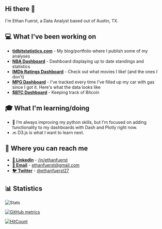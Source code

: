 ## Hi there 👋

I'm Ethan Fuerst, a Data Analyst based out of Austin, TX.

## 💻 What I've been working on

* **[tidbitstatistics.com](https://www.tidbitstatistics.com)** - My blog/portfolio where I publish some of my analyses
* **[NBA Dashboard](https://tidbitstatistics.com/nba-dashboard/)** - Dashboard displaying up to date standings and statistics
* **[IMDb Ratings Dashboard](https://tidbitstatistics.com/imdb-ratings-dashboard/)** - Check out what movies I like! (and the ones I don't)
* **[MPG Dashboard](https://tidbitstatistics.com/mpg-dashboard/)** - I've tracked every time I've filled up my car with gas since I got it. Here's what the data looks like 
* **[$BTC Dashboard](https://tidbitstatistics.com/bitcoin-dashboard/)** - Keeping track of Bitcoin

## 🎓 What I'm learning/doing

* 🌱 I’m always improving my python skills, but I'm focused on adding functionality to my dashboards with Dash and Plotly right now.
* 🔜 D3.js is what I want to learn next.

## 📣 Where you can reach me

* **[💼 LinkedIn](https://www.linkedin.com/in/ethanfuerst)** - [/in/ethanfuerst](https://www.linkedin.com/in/ethanfuerst)
* **[📧 Email](mailto:ethanfuerst@gmail.com)** -  [ethanfuerst@gmail.com](mailto:ethanfuerst@gmail.com)
* **[🐦 Twitter](https://twitter.com/ethanfuerst27)** - [@ethanfuerst27](https://twitter.com/ethanfuerst27)

## 📊 Statistics

![Stats](https://github-readme-stats.vercel.app/api?username=ethanfuerst&show_icons=true)

[![GitHub metrics](https://metrics.lecoq.io/thanfuerst?base.community=0&base.repositories=0&base.metadata=0)](https://github.com/lowlighter/metrics)

[![HitCount](https://hits.dwyl.com/ethanfuerst/ethanfuerst.svg)](http://hits.dwyl.com/ethanfuerst/ethanfuerst)
